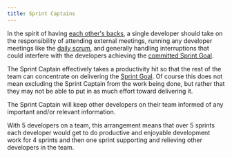 ```yaml
---
title: Sprint Captains
---
```


In the spirit of having [each other's backs](../ground_rules), a single developer should take on the responsibility of attending external meetings, running any developer meetings like the [daily scrum](/guides/scrum/events/daily), and generally handling interruptions that could interfere with the developers achieving the [committed Sprint Goal](/guides/scrum/sprint_goal).

The Sprint Captain effectively takes a productivity hit so that the rest of the team can concentrate on delivering the [Sprint Goal](/guides/scrum/sprint_goal). Of course this does not mean excluding the Sprint Captain from the work being done, but rather that they may not be able to put in as much effort toward delivering it.

The Sprint Captain will keep other developers on their team informed of any important and/or relevant information.

With 5 developers on a team, this arrangement means that over 5 sprints each developer would get to do productive and enjoyable development work for 4 sprints and then one sprint supporting and relieving other developers in the team.
